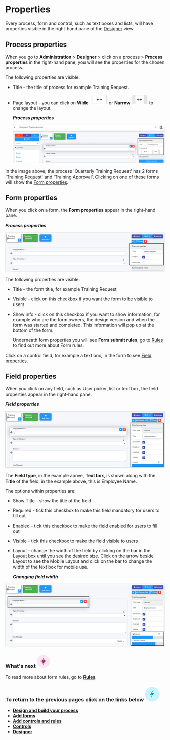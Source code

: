  # Properties # 

Every process, form and control, such as text boxes and lists, will have properties visible in the right-hand pane of the [Designer](getting-started/create_process/Designer.md) view. 



## Process properties ##

When you go to **Administration** > **Designer** > click on a process > **Process properties** in the right-hand pane, you will see the properties for the chosen process.

The following properties are visible:

- Title - the title of process for example Training Request.

- Page layout - you can click on **Wide** ![Wide button](../images/wide_resized.png)or **Narrow**  ![Narrow button](../images/narrow_resized.png) to change the layout.

  ***Process properties***


  ![Process and form properties](../images/processproperties.png) 

In the image above, the process 'Quarterly Training Request' has 2 forms 'Training Request' and 'Training Approval'. Clicking on one of these forms will show the [Form properties](#form-properties). 



## Form properties ##

When you click on a form, the **Form properties** appear in the right-hand pane.

***Process properties***

![Form properties](../images/formproperties.png)

The following properties are visible:

- Title - the form title, for example Training Request

- Visible - click on this checkbox if you want the form to be visible to users

- Show info - click on this checkbox if you want to show information, for example who are the form owners, the design version and when the form was started and completed. This information will pop up at the bottom of the form.

  Underneath form properties you will see **Form submit rules**, go to [Rules](getting-started/create_process/rules.md) to find out more about Form rules.

Click on a control field, for example a text box, in the form to see [Field properties](#field-properties). 



## Field properties ##

When you click on any field, such as User picker, list or text box, the field properties appear in the right-hand pane.

***Field properties***

![Field properties](../images/fieldproperties.png)

The **Field type**, in the example above, **Text box**, is shown along with the **Title** of the field, in the example above, this is Employee Name.

The options within properties are:

- Show Title - show the title of the field
- Required - tick this checkbox to make this field mandatory for users to fill out
- Enabled - tick this checkbox to make the field enabled for users to fill out
- Visible - tick this checkbox to make the field visible to users
- Layout - change the width of the field by clicking on the bar in the Layout box until you see the desired size. Click on the arrow beside Layout to see the Mobile Layout and click on the bar to change the width of the text box for mobile use.

  ***Changing field width***

![Changing text box width](../images/changingwidth.png) 



### What's next  ![Idea icon](../images/18.png) ###

To read more about form rules, go to [**Rules**](getting-started/create_process/rules.md).



### **To return to the previous pages click on the links below**  ![Idea icon](../images/10.png) 

- [**Design and build your process**](getting-started/create_process/design_process.md) 
- [**Add forms**](getting-started/create_process/create_form.md)
- **[Add controls and rules](getting-started/create_process/add_form_elements.md)**
- [**Controls**](getting-started/create_process/controls.md)
- [**Designer**](getting-started/create_process/designer.md)







